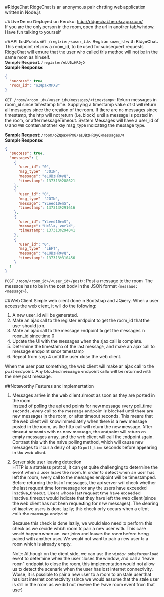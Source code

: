 #RidgeChat
RidgeChat is an anonymous pair chatting web application written in Node.js.

##Live Demo
Deployed on Heroku: http://ridgechat.herokuapp.com/  
If you are the only person in the room, open the url in another tab/window. Have fun talking to yourself.

##API EndPoints
`GET /register/<user_id>`: Register user_id with RidgeChat. This endpoint returns a room_id, to be used for subsequent requests. RidgeChat will ensure that the user who called this method will not be in the same room as himself.  
**Sample Request**: `/register/eLUBzHR0yQ`  
**Sample Response**:  
```json
{
  "success": true,
  "room_id": "oZQpaxMPX8"
}
```
  
  
`GET /room/<room_id>/<user_id>/messages/<timestamp>`: Return messages in room_id since timestamp time. Supplying a timestamp value of 0 will return all messages since the creation of the room. If there are no messages since timestamp, the http will not return (i.e. block) until a message is posted in the room, or after messageTimeout. System Messages will have a user_id of 0 and will contain another key msg_type indicating the message type.  

**Sample Request**: `/room/oZQpaxMPX8/eLUBzHR0yQ/messages/0`  
**Sample Response**:  
```json
{
  "success": true,
  "messages": [
    {
      "user_id": "0",
      "msg_type": "JOIN",
      "message": "eLUBzHR0yQ",
      "timestamp": 1373139288621
    },
    {
      "user_id": "0",
      "msg_type": "JOIN",
      "message": "YLeed10emS",
      "timestamp": 1373139291616
    },
    {
      "user_id": "YLeed10emS",
      "message": "Hello, world",
      "timestamp": 1373139294041
    },
    {
      "user_id": "0",
      "msg_type": "LEFT",
      "message": "eLUBzHR0yQ",
      "timestamp": 1373139310456
    }
  ]
}
```
  
  
`POST /room/<room_id>/<user_id>/post/`: Post a message to the room. The message has to be in the post body in the JSON format `{message: <message>}`.

##Web Client
Simple web client done in Bootstrap and JQuery. When a user access the web client, it will do the following:

1. A new user_id will be generated. 
2. Make an ajax call to the register endpoint to get the room_id that the user should join. 
3. Make an ajax call to the message endpoint to get the messages in room_id since time 0
4. Update the UI with the messages when the ajax call is complete.
5. Determine the timestamp of the last message, and make an ajax call to message endpoint since timestamp
6. Repeat from step 4 until the user close the web client.

When the user post something, the web client will make an ajax call to the post endpoint. Any blocked message endpoint calls will be returned with the new post message.

##Noteworthy Features and Implementation
1. Messages arrive in the web client almost as soon as they are posted in the room.  
    Instead of polling the api end points for new message every poll_time seconds, every call to the message endpoint is blocked until there are new messages in the room, or after timeout seconds. This means that the web client will know immediately when there is a new message posted in the room, as the http call will return the new message. After timeout seconds with no new message, the endpoint will return an empty messages array, and the web client will call the endpoint again. Contrast this with the naive polling method, which will cause new messages to incur a delay of up to `poll_time` seconds before appearing in the web client. 

2. Server side user leaving detection  
    HTTP is a stateless protcol, it can get quite challenging to determine the event when a user leave the room. In order to detect when an user has left the room, every call to the messages endpoint will be timestamped. Before returning the list of messages, the api server will check whether the last request time for message for any the users have exceeded inactive_timeout. Users whose last request time have exceeded inactive_timeout would indicate that they have left the web client (since the web client has not been requesting for new messages). The clearing of inactive users is done lazily; this check only occurs when a client calls the message endpoint.

    Because this check is done lazily, we would also need to perform this check as we decide which room to pair a new user with. This case would happen when an user joins and leaves the room before being paired with another user. We would not want to pair a new user to a room which is already empty.

    Note: Although on the client side, we can use the `window onbeforeunload` event to determine when the user closes the window, and call a "leave room" endpoint to close the room, this implementation would not allow us to detect the scenario when the user has lost internet connectivity. Worse, it is possible to pair a new user to a room to an stale user that has lost internet connectivity (since we would assume that the stale user is still in the room as we did not receive the leave room event from that user)